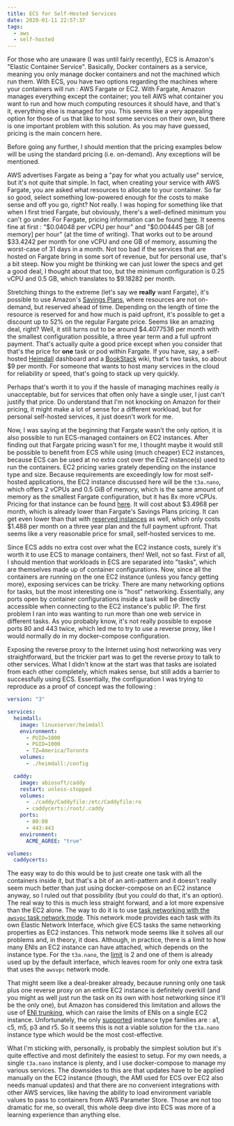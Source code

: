 ```yaml
---
title: ECS for Self-Hosted Services
date: 2020-01-11 22:57:37
tags:
  - aws
  - self-hosted
---
```


For those who are unaware (I was until fairly recently), ECS is Amazon's "Elastic Container Service". Basically, Docker containers as a service, meaning you only manage docker containers and not the machined which run them. With ECS, you have two options regarding the machines where your containers will run : AWS Fargate or EC2. With Fargate, Amazon manages everything except the container; you tell AWS what container you want to run and how much computing resources it should have, and that's it, everything else is managed for you. This seems like a very appealing option for those of us that like to host some services on their own, but there is one important problem with this solution. As you may have guessed, pricing is the main concern here.

Before going any further, I should mention that the pricing examples below will be using the standard pricing (i.e. on-demand). Any exceptions will be mentioned.

AWS advertises Fargate as being a "pay for what you actually use" service, but it's not quite that simple. In fact, when creating your service with AWS Fargate, you are asked what resources to allocate to your container. So far so good, select something low-powered enough for the costs to make sense and off you go, right? Not really. I was hoping for something like that when I first tried Fargate, but obviously, there's a well-defined minimum you can't go under. For Fargate, pricing information can be found [here](https://aws.amazon.com/fargate/pricing/). It seems fine at first : "$0.04048 per vCPU per hour" and "$0.004445 per GB [of memory] per hour" (at the time of writing). That works out to be around $33.4242 per month for one vCPU and one GB of memory, assuming the worst-case of 31 days in a month. Not too bad if the services that are hosted on Fargate bring in some sort of revenue, but for personal use, that's a bit steep. Now you might be thinking we can just lower the specs and get a good deal, I thought about that too, but the minimum configuration is 0.25 vCPU and 0.5 GB, which translates to $9.18282 per month.

Stretching things to the extreme (let's say we **really** want Fargate), it's possible to use Amazon's [Savings Plans](https://aws.amazon.com/savingsplans/pricing/), where resources are not on-demand, but reserved ahead of time. Depending on the length of time the resource is reserved for and how much is paid upfront, it's possible to get a discount up to 52% on the regular Fargate price. Seems like an amazing deal, right? Well, it still turns out to be around $4.4077536 per month with the smallest configuration possible, a three year term and a full upfront payment. That's actually quite a good price except when you consider that that's the price for **one** task or pod within Fargate. If you have, say, a self-hosted [Heimdall](https://heimdall.site/) dashboard and a [BookStack](https://www.bookstackapp.com/) wiki, that's two tasks, so about $9 per month. For someone that wants to host many services in the cloud for reliability or speed, that's going to stack up very quickly.

Perhaps that's worth it to you if the hassle of managing machines really _is_ unacceptable, but for services that often only have a single user, I just can't justify that price. Do understand that I'm not knocking on Amazon for their pricing, it might make a lot of sense for a different workload, but for personal self-hosted services, it just doesn't work for me.

Now, I was saying at the beginning that Fargate wasn't the only option, it is also possible to run ECS-managed containers on EC2 instances. After finding out that Fargate pricing wasn't for me, I thought maybe it would still be possible to benefit from ECS while using (much cheaper) EC2 instances, because ECS can be used at no extra cost over the EC2 instance(s) used to run the containers. EC2 pricing varies grately depending on the instance type and size. Because requirements are exceedingly low for most self-hosted applications, the EC2 instance discussed here will be the `t3a.nano`, which offers 2 vCPUs and 0.5 GiB of memory, which is the same amount of memory as the smallest Fargate configuration, but it has 8x more vCPUs. Pricing for that instance can be found [here](https://aws.amazon.com/ec2/pricing/on-demand/). It will cost about \$3.4968 per month, which is already lower than Fargate's Savings Plans pricing. It can get even lower than that with [reserved instances](https://aws.amazon.com/ec2/pricing/reserved-instances/pricing/) as well, which only costs \$1.488 per month on a three year plan and the full payment upfront. That seems like a very reasonable price for small, self-hosted services to me.

Since ECS adds no extra cost over what the EC2 instance costs, surely it's worth it to use ECS to manage containers, then! Well, not so fast. First of all, I should mention that workloads in ECS are separated into "tasks", which are themselves made up of container configurations. Now, since all the containers are running on the one EC2 instance (unless you fancy getting more), exposing services can be tricky. There are many networking options for tasks, but the most interesting one is "host" networking. Essentially, any ports open by container configurations inside a task will be directly accessible when connecting to the EC2 instance's public IP. The first problem I ran into was wanting to run more than one web service in different tasks. As you probably know, it's not really possible to expose ports 80 and 443 twice, which led me to try to use a reverse proxy, like I would normally do in my docker-compose configuration.

Exposing the reverse proxy to the Internet using host networking was very straightforward, but the trickier part was to get the reverse proxy to talk to other services. What I didn't know at the start was that tasks are isolated from each other completely, which makes sense, but still adds a barrier to successfully using ECS. Essentially, the configuration I was trying to reproduce as a proof of concept was the following :

```yml
version: "3"

services:
  heimdall:
    image: linuxserver/heimdall
    environment:
      - PUID=1000
      - PGID=1000
      - TZ=America/Toronto
    volumes:
      - ./heimdall:/config

  caddy:
    image: abiosoft/caddy
    restart: unless-stopped
    volumes:
      - ./caddy/Caddyfile:/etc/Caddyfile:ro
      - caddycerts:/root/.caddy
    ports:
      - 80:80
      - 443:443
    environment:
      ACME_AGREE: "true"

volumes:
  caddycerts:
```

The easy way to do this would be to just create one task with all the containers inside it, but that's a bit of an anti-pattern and it doesn't really seem much better than just using docker-compose on an EC2 instance anyway, so I ruled out that possibility (but you _could_ do that, it's an option). The real way to this is much less straight forward, and a lot more expensive than the EC2 alone. The way to do it is to use [task networking with the `awsvpc` task network mode](https://docs.aws.amazon.com/AmazonECS/latest/developerguide/task-networking.html). This network mode provides each task with its own Elastic Network Interface, which give ECS tasks the same networking properties as EC2 instances. This network mode seems like it solves all our problems and, in theory, it does. Although, in practice, there is a limit to how many ENIs an EC2 instance can have attached, which depends on the instance type. For the `t3a.nano`, the [limit](https://docs.aws.amazon.com/AWSEC2/latest/UserGuide/using-eni.html#AvailableIpPerENI) is 2 and one of them is already used up by the default interface, which leaves room for only one extra task that uses the `awsvpc` network mode.

That might seem like a deal-breaker already, because running only one task plus one reverse proxy on an entire EC2 instance is definitely overkill (and you might as well just run the task on its own with host networking since it'll be the only one), but Amazon has considered this limitation and allows the use of [ENI trunking](https://docs.aws.amazon.com/AmazonECS/latest/developerguide/container-instance-eni.html), which can raise the limits of ENIs on a single EC2 instance. Unfortunately, the only [supported](https://docs.aws.amazon.com/AmazonECS/latest/developerguide/container-instance-eni.html#eni-trunking-supported-instance-types) instance type families are : a1, c5, m5, p3 and r5. So it seems this is not a viable solution for the `t3a.nano` instance type which would be the most cost-effective.

What I'm sticking with, personally, is probably the simplest solution but it's quite effective and most definitely the easiest to setup. For my own needs, a single `t3a.nano` instance is plenty, and I use docker-compose to manage my various services. The downsides to this are that updates have to be applied manually on the EC2 instance (though, the AMI used for ECS over EC2 also needs manual updates) and that there are no convenient integrations with other AWS services, like having the ability to load environment variable values to pass to containers from AWS Parameter Store. Those are not too dramatic for me, so overall, this whole deep dive into ECS was more of a learning experience than anything else.

